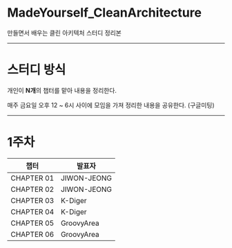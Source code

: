 # MadeYourself_CleanArchitecture

만들면서 배우는 클린 아키텍처 스터디 정리본


---

# 스터디 방식

개인이 **N개**의 챕터를 맡아 내용을 정리한다.

매주 금요일 오후 12 ~ 6시 사이에 모임을 가져 정리한 내용을 공유한다. (구글미팅)

---

# 1주차

|챕터|발표자|
|---|---|
|CHAPTER 01|JIWON-JEONG|
|CHAPTER 02|JIWON-JEONG|
|CHAPTER 03|K-Diger|
|CHAPTER 04|K-Diger|
|CHAPTER 05|GroovyArea|
|CHAPTER 06|GroovyArea|
